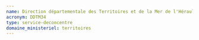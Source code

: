 ```yaml
---
name: Direction départementale des Territoires et de la Mer de l'Hérault
acronym: DDTM34
type: service-deconcentre
domaine_ministeriel: territoires
---
```

